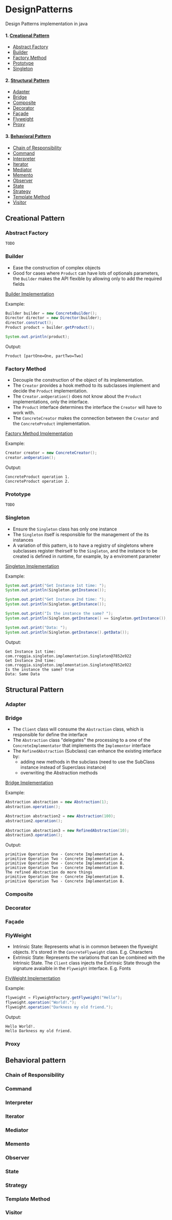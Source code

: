 # DesignPatterns
Design Patterns implementation in java

#### 1. [Creational Pattern](https://github.com/RRoggia/DesignPatterns/blob/master/README.md#creational-pattern)
* [Abstract Factory](https://github.com/RRoggia/DesignPatterns/blob/master/README.md#abstract-factory)
* [Builder](https://github.com/RRoggia/DesignPatterns/blob/master/README.md#builder)
* [Factory Method](https://github.com/RRoggia/DesignPatterns/blob/master/README.md#factory-method)
* [Prototype](https://github.com/RRoggia/DesignPatterns/blob/master/README.md#prototype)
* [Singleton](https://github.com/RRoggia/DesignPatterns/blob/master/README.md#singleton)
#### 2. [Structural Pattern](https://github.com/RRoggia/DesignPatterns/blob/master/README.md#structural-pattern)
* [Adapter](https://github.com/RRoggia/DesignPatterns/blob/master/README.md#adapter)
* [Bridge](https://github.com/RRoggia/DesignPatterns/blob/master/README.md#bridge)
* [Composite](https://github.com/RRoggia/DesignPatterns/blob/master/README.md#composite)
* [Decorator](https://github.com/RRoggia/DesignPatterns/blob/master/README.md#decorator)
* [Façade](https://github.com/RRoggia/DesignPatterns/blob/master/README.md#façade)
* [Flyweight](https://github.com/RRoggia/DesignPatterns/blob/master/README.md#flyweight)
* [Proxy](https://github.com/RRoggia/DesignPatterns/blob/master/README.md#proxy)
#### 3. [Behavioral Pattern](https://github.com/RRoggia/DesignPatterns/blob/master/README.md#behavioral-pattern)
* [Chain of Responsibility](https://github.com/RRoggia/DesignPatterns/blob/master/README.md#chain-of-responsibility)
* [Command](https://github.com/RRoggia/DesignPatterns/blob/master/README.md#command)
* [Interpreter](https://github.com/RRoggia/DesignPatterns/blob/master/README.md#interpreter)
* [Iterator](https://github.com/RRoggia/DesignPatterns/blob/master/README.md#iterator)
* [Mediator](https://github.com/RRoggia/DesignPatterns/blob/master/README.md#mediator)
* [Memento](https://github.com/RRoggia/DesignPatterns/blob/master/README.md#memento)
* [Observer](https://github.com/RRoggia/DesignPatterns/blob/master/README.md#observer)
* [State](https://github.com/RRoggia/DesignPatterns/blob/master/README.md#state)
* [Strategy](https://github.com/RRoggia/DesignPatterns/blob/master/README.md#strategy)
* [Template Method](https://github.com/RRoggia/DesignPatterns/blob/master/README.md#template-method)
* [Visitor](https://github.com/RRoggia/DesignPatterns/blob/master/README.md#visitor)

## Creational Pattern

### Abstract Factory
`TODO`

### Builder
* Ease the construction of complex objects
* Good for cases where `Product` can have lots of optionals parameters, the `Builder` makes the API flexible by allowing only to add the required fields

[Builder Implementation](https://github.com/RRoggia/DesignPatterns/tree/master/src/com/rroggia/builder)

Example:
```` java
Builder builder = new ConcreteBuilder();
Director director = new Director(builder);
director.construct();
Product product = builder.getProduct();

System.out.println(product);
````
Output:
```` console
Product [partOne=One, partTwo=Two]
````
### Factory Method
* Decouple the construction of the object of its implementation. 
* The `Creator` provides a hook method to its subclasses implement and decide the `Product` implementation.
* The `Creator.anOperation()` does not know about the `Product` implementations, only the interface.
* The `Product` interface determines the interface the `Creator` will have to work with.
* The `ConcreteCreator` makes the connection between the `Creator` and the `ConcreteProduct` implementation.
 
[Factory Method Implementation](https://github.com/RRoggia/DesignPatterns/tree/master/src/com/rroggia/factoryMethod)

Example:
```` java
Creator creator = new ConcreteCreator();
creator.anOperation();
````
Output:
```` console
ConcreteProduct operation 1.
ConcreteProduct operation 2.
````

### Prototype
`TODO`

### Singleton
* Ensure the `Singleton` class has only one instance
* The `Singleton` itself is responsible for the management of the its instances
* A variation of this pattern, is to have a registry of singletons where subclasses register theirself to the `Singleton`, and the instance to be created is defined in runtime, for example, by a enviroment parameter

[Singleton Implementation](https://github.com/RRoggia/DesignPatterns/tree/master/src/com/rroggia/singleton)

Example:
````java
System.out.print("Get Instance 1st time: ");
System.out.println(Singleton.getInstance());

System.out.print("Get Instance 2nd time: ");
System.out.println(Singleton.getInstance());

System.out.print("Is the instance the same? ");
System.out.println(Singleton.getInstance() == Singleton.getInstance());

System.out.print("Data: ");
System.out.println(Singleton.getInstance().getData());
````

Output:
```` console
Get Instance 1st time: com.rroggia.singleton.implementation.Singleton@7852e922
Get Instance 2nd time: com.rroggia.singleton.implementation.Singleton@7852e922
Is the instance the same? true
Data: Same Data
````

## Structural Pattern

### Adapter

### Bridge
* The `Client` class will consume the `Abstraction` class, which is responsible for define the interface
* The `Abstraction` class "delegates" the processing to a one of the `ConcreteImplementator` that implements the `Implementor` interface
* The `RefinedAbstraction` (Subclass) can enhance the existing interface by:
    * adding new methods in the subclass  (need to use the SubClass instance instead of Superclass instance) 
    * overwriting the Abstraction methods

[Bridge Implementation](https://github.com/RRoggia/DesignPatterns/tree/master/src/com/rroggia/bridge)

Example:
````java
Abstraction abstraction = new Abstraction(1);
abstraction.operation();

Abstraction abstraction2 = new Abstraction(100);
abstraction2.operation();
		
Abstraction abstraction3 = new RefinedAbstraction(10);
abstraction3.operation();		
````

Output:
````console
primitive Operation One - Concrete Implementation A.
primitive Operation Two - Concrete Implementation A.
primitive Operation One - Concrete Implementation B.
primitive Operation Two - Concrete Implementation B.
The refined Abstraction do more things
primitive Operation One - Concrete Implementation B.
primitive Operation Two - Concrete Implementation B.
````

### Composite  

### Decorator 

### Façade

### FlyWeight
* Intrinsic State: Represents what is in common between the flyweight objects. It's stored in the `ConcreteFlyweight` class. E.g. Characters
* Extrinsic State: Represents the variations that can be combined with the Intrinsic State. The `Client` class injects the Extrinsic State through the signature avaialble in the `Flyweight` interface. E.g. Fonts

[FlyWeight Implementation](https://github.com/RRoggia/DesignPatterns/tree/master/src/com/rroggia/flyweight)

Example:
```` java
flyweight = FlyweightFactory.getFlyweight("Hello");
flyweight.operation("World!.");
flyweight.operation("Darkness my old friend.");
````
Output:
````console
Hello World!.
Hello Darkness my old friend.
````

### Proxy

## Behavioral pattern

### Chain of Responsibility

### Command

### Interpreter

### Iterator

### Mediator

### Memento

### Observer

### State

### Strategy

### Template Method

### Visitor

